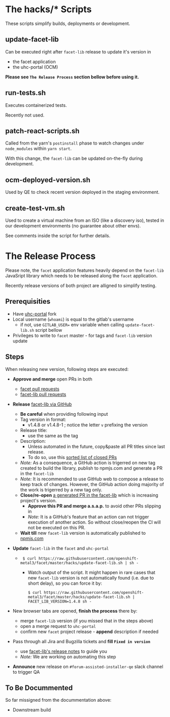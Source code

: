 # The hacks/* Scripts

These scripts simplify builds, deployments or development.

## update-facet-lib
Can be executed right after `facet-lib` release to update it's version in
- the facet application
- the uhc-portal (OCM)

**Please see `The Release Process` section bellow before using it.**

## run-tests.sh
Executes containerized tests.

Recently not used.

## patch-react-scripts.sh
Called from the yarn's `postinstall` phase to watch changes under `node_modules` within `yarn start`.

With this change, the `facet-lib` can be updated on-the-fly during development.

## ocm-deployed-version.sh
Used by QE to check recent version deployed in the staging environment.

## create-test-vm.sh
Used to create a virtual machine from an ISO (like a discovery iso), tested in our development environments (no guarantee about other envs).

See comments inside the script for further details.

# The Release Process
Please note, the `facet` application features heavily depend on the `facet-lib` JavaSript library which needs to be released along the `facet` application.

Recently release versions of both project are alligned to simplify testing.

## Prerequisities
- Have [uhc-portal](https://gitlab.cee.redhat.com/service/uhc-portal) fork
- Local username (`whoami`) is equal to the gitlab's username
  - if not, use `GITLAB_USER=` env variable when calling `update-facet-lib.sh` script bellow
- Privileges to write to `facet` master - for tags and `facet-lib` version update
## Steps

When releasing new version, following steps are executed:
- **Approve and merge** open PRs in both
  - [facet pull requests](https://github.com/openshift-metal3/facet/pulls)
  - [facet-lib pull requests](https://github.com/mareklibra/facet-lib/pulls)

- **Release** [facet-lib via GitHub](https://github.com/mareklibra/facet-lib/releases/new)
  - **Be careful** when providing following input
  - Tag version in format:
    - v1.4.8 or v1.4.8-1 ; notice the letter `v` prefixing the version
  - Release title:
    - use the same as the tag
  - Description:
    - Unless automated in the future, copy&paste all PR titles since last release.
    - To do so, use this [sorted list of closed PRs](https://github.com/mareklibra/facet-lib/pulls?q=is%3Apr+is%3Aclosed+sort%3Aupdated-desc)
  - *Note:* As a consequence, a GitHub action is trigerred on new tag created to build the library, publish to npmjs.com and generate a PR in the `facet-lib`
  - *Note:* It is recommended to use GitHub web to compose a release to keep track of changes. However, the GitHub action doing majority of the work is trigerred by a new tag only.
  - **Close/re-open** [a generated PR in the facet-lib](https://github.com/mareklibra/facet-lib/pulls) which is increasing project's version.
    - **Approve this PR and merge a.s.a.p.** to avoid other PRs slipping in
    - *Note:* It is a GitHub's feature that an action can not trigger execution of another action. So without close/reopen the CI will not be executed on this PR.
  - **Wait till** new `facet-lib` version is automatically published to [npmjs.com](https://www.npmjs.com/package/facet-lib)

- **Update** `facet-lib` in the `facet` and `uhc-portal`
  - ```
     $ curl https://raw.githubusercontent.com/openshift-metal3/facet/master/hacks/update-facet-lib.sh | sh -
    ```
    - Watch output of the script. It might happen in rare cases that new `facet-lib` version is not automatically found (i.e. due to short delay), so you can force it by:
      ```
      $ curl https://raw.githubusercontent.com/openshift-metal3/facet/master/hacks/update-facet-lib.sh | FACET_LIB_VERSION=1.4.8 sh -
      ```
- New browser tabs are opened, **finish the process** there by:
  - merge `facet-lib` version (if you missed that in the steps above)
  - open a merge request to `uhc-portal`
  - confirm new `facet` project release - **append** description if needed
- Pass through all Jira and Bugzilla tickets and **fill `Fixed in version`**
  - use [facet-lib's release notes](https://github.com/mareklibra/facet-lib/releases) to guide you
  - *Note:* We are working on automating this step

- **Announce** new release on `#forum-assisted-installer-qe` slack channel to trigger QA

## To Be Docummented
So far missigned from the docummentation above:
- Downstream build
